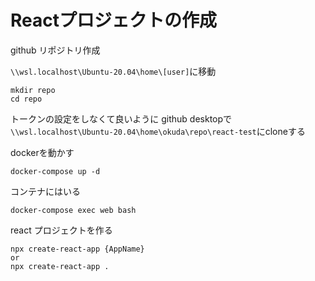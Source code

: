 # Reactプロジェクトの作成

github リポジトリ作成

`\\wsl.localhost\Ubuntu-20.04\home\[user]`に移動

```
mkdir repo
cd repo
```

トークンの設定をしなくて良いように
github desktopで`\\wsl.localhost\Ubuntu-20.04\home\okuda\repo\react-test`にcloneする

dockerを動かす

```
docker-compose up -d
```

コンテナにはいる

```
docker-compose exec web bash
```

react プロジェクトを作る

```
npx create-react-app {AppName}
or
npx create-react-app .
```